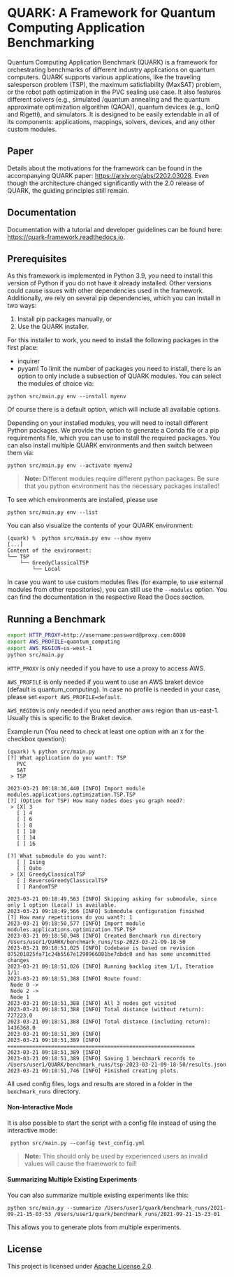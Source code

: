 # QUARK: A Framework for Quantum Computing Application Benchmarking

Quantum Computing Application Benchmark (QUARK) is a framework for orchestrating benchmarks of different industry applications on quantum computers. 
QUARK supports various applications, like the traveling salesperson problem (TSP), the maximum satisfiability (MaxSAT) problem, or the robot path optimization in the PVC sealing use case. It also features different solvers (e.g., simulated /quantum annealing and the quantum approximate optimization algorithm (QAOA)), quantum devices (e.g., IonQ and Rigetti), and simulators.
It is designed to be easily extendable in all of its components: applications, mappings, solvers, devices, and any other custom modules.

## Paper
Details about the motivations for the framework can be found in the accompanying QUARK paper: https://arxiv.org/abs/2202.03028. 
Even though the architecture changed significantly with the 2.0 release of QUARK, the guiding principles still remain.

## Documentation
Documentation with a tutorial and developer guidelines can be found here: https://quark-framework.readthedocs.io.

## Prerequisites
As this framework is implemented in Python 3.9, you need to install this version of Python if you do not have it already installed. Other versions could cause issues with other dependencies used in the framework. Additionally, we rely on several pip dependencies, which you can install in two ways:

1. Install pip packages manually, or
2. Use the QUARK installer.


For this installer to work, you need to install the following packages in the first place:
* inquirer
* pyyaml
To limit the number of packages you need to install, there is an option to only include a subsection of QUARK modules. You can select the modules of choice via:

```python src/main.py env --install myenv```

Of course there is a default option, which will include all available options.

Depending on your installed modules, you will need to install different Python packages. We provide the option to generate a Conda file or a pip requirements file, which you can use to install the required packages.
You can also install multiple QUARK environments and then switch between them via:

```python src/main.py env --activate myenv2```

> __Note:__ Different modules require different python packages. Be sure that you python environment has the necessary
            packages installed!

To see which environments are installed, please use

```python src/main.py env --list```

You can also visualize the contents of your QUARK environment:

```
(quark) %  python src/main.py env --show myenv
[...]
Content of the environment:
└── TSP
    └── GreedyClassicalTSP
        └── Local
```

In case you want to use custom modules files (for example, to use external modules from other repositories), you can still use the ```--modules``` option. You can find the documentation in the respective Read the Docs section.

## Running a Benchmark

```bash
export HTTP_PROXY=http://username:password@proxy.com:8080 
export AWS_PROFILE=quantum_computing
export AWS_REGION=us-west-1
python src/main.py
```
`HTTP_PROXY` is only needed if you have to use a proxy to access AWS.

`AWS_PROFILE` is only needed if you want to use an AWS braket device (default is quantum_computing). In case no profile is needed in your case, please set `export AWS_PROFILE=default`.

`AWS_REGION` is only needed if you need another aws region than us-east-1. Usually this is specific to the Braket device.

Example run (You need to check at least one option with an ``X`` for the checkbox question):
```
(quark) % python src/main.py 
[?] What application do you want?: TSP
   PVC
   SAT
 > TSP

2023-03-21 09:18:36,440 [INFO] Import module modules.applications.optimization.TSP.TSP
[?] (Option for TSP) How many nodes does you graph need?:
 > [X] 3
   [ ] 4
   [ ] 6
   [ ] 8
   [ ] 10
   [ ] 14
   [ ] 16

[?] What submodule do you want?:
   [ ] Ising
   [ ] Qubo
 > [X] GreedyClassicalTSP
   [ ] ReverseGreedyClassicalTSP
   [ ] RandomTSP

2023-03-21 09:18:49,563 [INFO] Skipping asking for submodule, since only 1 option (Local) is available.
2023-03-21 09:18:49,566 [INFO] Submodule configuration finished
[?] How many repetitions do you want?: 1
2023-03-21 09:18:50,577 [INFO] Import module modules.applications.optimization.TSP.TSP
2023-03-21 09:18:50,948 [INFO] Created Benchmark run directory /Users/user1/QUARK/benchmark_runs/tsp-2023-03-21-09-18-50
2023-03-21 09:18:51,025 [INFO] Codebase is based on revision 075201825fa71c24b5567e1290966081be7dbdc0 and has some uncommitted changes
2023-03-21 09:18:51,026 [INFO] Running backlog item 1/1, Iteration 1/1:
2023-03-21 09:18:51,388 [INFO] Route found:
 Node 0 ->
 Node 2 ->
 Node 1
2023-03-21 09:18:51,388 [INFO] All 3 nodes got visited
2023-03-21 09:18:51,388 [INFO] Total distance (without return): 727223.0
2023-03-21 09:18:51,388 [INFO] Total distance (including return): 1436368.0
2023-03-21 09:18:51,389 [INFO]
2023-03-21 09:18:51,389 [INFO]  ============================================================
2023-03-21 09:18:51,389 [INFO]
2023-03-21 09:18:51,389 [INFO] Saving 1 benchmark records to /Users/user1/QUARK/benchmark_runs/tsp-2023-03-21-09-18-50/results.json
2023-03-21 09:18:51,746 [INFO] Finished creating plots.

```

All used config files, logs and results are stored in a folder in the ```benchmark_runs``` directory.

#### Non-Interactive Mode
It is also possible to start the script with a config file instead of using the interactive mode:
```
 python src/main.py --config test_config.yml
```

> __Note:__ This should only be used by experienced users as invalid values will cause the framework to fail!


#### Summarizing Multiple Existing Experiments
You can also summarize multiple existing experiments like this:
```
python src/main.py --summarize /Users/user1/quark/benchmark_runs/2021-09-21-15-03-53 /Users/user1/quark/benchmark_runs/2021-09-21-15-23-01
```
This allows you to generate plots from multiple experiments.


## License

This project is licensed under [Apache License 2.0](LICENSE).
